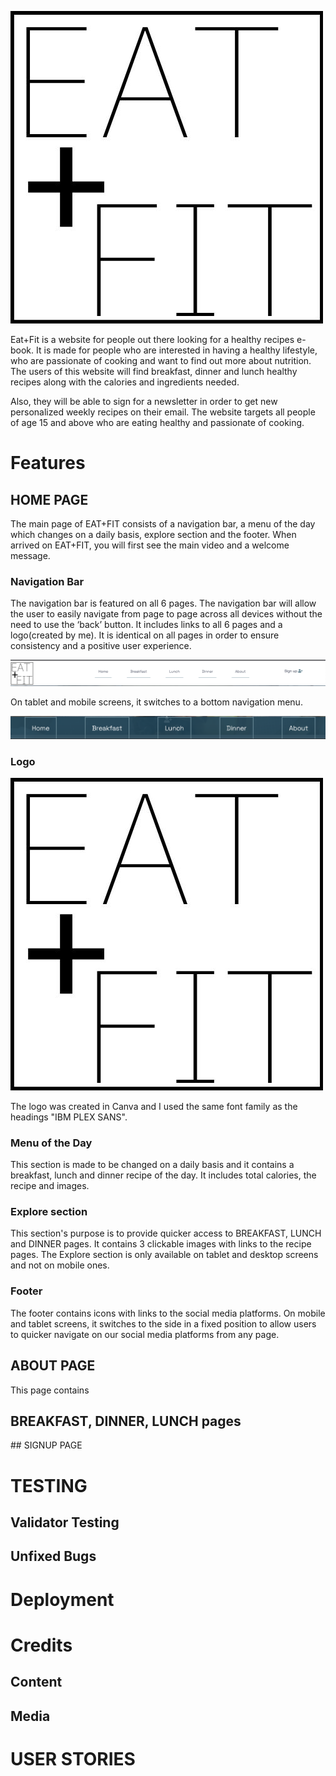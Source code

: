 ![EAT+FIT logo](assets/images/logo.jpg ) 


Eat+Fit is a website for people out there looking for a healthy recipes e-book. It is made for people who are interested in having a healthy lifestyle, who are passionate of cooking and want to find out more about nutrition. The users of this website will find breakfast, dinner and lunch healthy recipes along with the calories and ingredients needed.

Also, they will be able to sign for a newsletter in order to get new personalized weekly recipes on their email. The website targets all people of age 15 and above who are eating healthy and passionate of cooking.




# Features 

## HOME PAGE
The main page of EAT+FIT consists of a navigation bar, a menu of the day which changes on a daily basis, explore section and the footer. When arrived on EAT+FIT, you will first see the main video and a welcome message.

### Navigation Bar
The navigation bar is featured on all 6 pages. The navigation bar will allow the user to easily navigate from page to page across all devices without the need to use the ‘back’ button. It includes links to all 6 pages and a logo(created by me). It is identical on all pages in order to ensure consistency and a positive user experience.
 
![Navigation bar](assets/images/nav1.png)

On tablet and mobile screens, it switches to a bottom navigation menu. 

![Navigation bar](assets/images/nav2.png)
### Logo
![EAT+FIT logo](assets/images/logo.jpg)

The logo was created in Canva and I used the same font family as the headings "IBM PLEX SANS".

### Menu of the Day
This section is made to be changed on a daily basis and it contains a breakfast, lunch and dinner recipe of the day. It includes total calories, the recipe and images. 

### Explore section
This section's purpose is to provide quicker access to BREAKFAST, LUNCH and DINNER pages. It contains 3 clickable images with links to the recipe pages. The Explore section is only available on tablet and desktop screens and not on mobile ones. 

### Footer
The footer contains icons with links to the social media platforms. On mobile and tablet screens, it switches to the side in a fixed position to allow users to quicker navigate on our social media platforms from any page. 


## ABOUT PAGE
This page contains
## BREAKFAST, DINNER, LUNCH pages

## SIGNUP PAGE

# TESTING

## Validator Testing

## Unfixed Bugs


# Deployment

# Credits

## Content

## Media 

# USER STORIES

